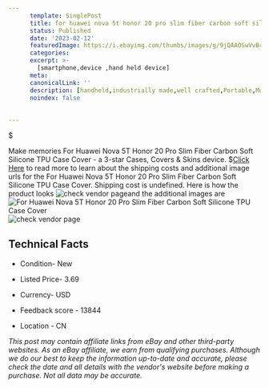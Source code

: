 ```yaml
---
      template: SinglePost
      title: for huawei nova 5t honor 20 pro slim fiber carbon soft silicone tpu case cover
      status: Published
      date: '2023-02-12'
      featuredImage: https://i.ebayimg.com/thumbs/images/g/9jQAAOSwVvBc~iSz/s-l225.jpg
      categories: 
      excerpt: >-
        [smartphone,device ,hand held device]
      meta:
      canonicalLink: ''
      description: [handheld,industrially made,well crafted,Portable,Mobile,Compact,Convenient,Lightweight,Maneuverable,Man-portable,Miniature,Carriable,Hand-held,Light,Holdable,Transportable,Mobile device,Pocket-sized,On-the-go,Wireless,Cordless,Compact size,Convenient size, smartphone,device ,hand held device]
      noindex: false
      
        
---
```

$

Make memories For Huawei Nova 5T Honor 20 Pro Slim Fiber Carbon Soft Silicone TPU Case Cover - a 3-star Cases, Covers & Skins device.
$[Click Here](https://www.ebay.com/itm/113779160883?hash=item1a7dc43733%3Ag%3A9jQAAOSwVvBc%7EiSz&mkevt=1&mkcid=1&mkrid=711-53200-19255-0&campid=%253CePNCampaignId%253E&customid=%253CreferenceId%253E&toolid=10049) to read more to learn about the shipping costs and additional image urls for the For Huawei Nova 5T Honor 20 Pro Slim Fiber Carbon Soft Silicone TPU Case Cover. Shipping cost is undefined. Here is how the product looks ![check vendor page](https://i.ebayimg.com/thumbs/images/g/9jQAAOSwVvBc~iSz/s-l225.jpg)and the additional images are![For Huawei Nova 5T Honor 20 Pro Slim Fiber Carbon Soft Silicone TPU Case Cover](https://i.ebayimg.com/images/g/9jQAAOSwVvBc~iSz/s-l960.jpg)![check vendor page](https://origin-galleryplus.ebayimg.com/ws/web/113779160883_2_0_1/225x225.jpg,https://origin-galleryplus.ebayimg.com/ws/web/113779160883_3_0_1/225x225.jpg,https://origin-galleryplus.ebayimg.com/ws/web/113779160883_4_0_1/225x225.jpg,https://origin-galleryplus.ebayimg.com/ws/web/113779160883_5_0_1/225x225.jpg,https://origin-galleryplus.ebayimg.com/ws/web/113779160883_6_0_1/225x225.jpg,https://origin-galleryplus.ebayimg.com/ws/web/113779160883_7_0_1/225x225.jpg,https://origin-galleryplus.ebayimg.com/ws/web/113779160883_8_0_1/225x225.jpg,https://origin-galleryplus.ebayimg.com/ws/web/113779160883_9_0_1/225x225.jpg,https://origin-galleryplus.ebayimg.com/ws/web/113779160883_10_0_1/225x225.jpg,https://origin-galleryplus.ebayimg.com/ws/web/113779160883_11_0_1/225x225.jpg)



 ## Technical Facts 



     
      

 - Condition- New 


      

 - Listed Price- 3.69 


      

 - Currency- USD 


      

 - Feedback score - 13844 


      

 - Location - CN 


      
      

 *_This post may contain affiliate links from eBay and other third-party websites. As an eBay affiliate, we earn from qualifying purchases. Although we do our best to keep the information up-to-date and accurate, please check the date and all details with the vendor's website before making a purchase. Not all data may be accurate._*






